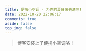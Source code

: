 ```yaml
---
title: 便携小空调 - 为你的夏日带去清凉!
date: 2022-10-20 22:06:17
comments: true
aside: false
top_img: false
---
```


> 博客安装上了便携小空调咯！

<style>
.copyright-box a {
  border-bottom: none !important;
  padding: 0 !important;
}
</style>

<div id="air-conditioner-vue"></div>
<script defer data-pjax src='https://npm.elemecdn.com/anzhiyu-air-conditioner@1.0.1/index.3f125bc6.js'></script>
